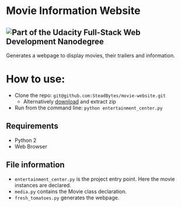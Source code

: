 # Movie Information Website
![Part of the Udacity Full-Stack Web Development Nanodegree](https://img.shields.io/badge/Udacity-Full--Stack%20Web%20Developer%20Nanodegree-02b3e4.svg)
---------------------
Generates a webpage to display movies, their trailers and information.

How to use:
============
* Clone the repo: ``` git@github.com:SteadBytes/movie-website.git ```
  * Alternatively [download]("https://github.com/SteadBytes/movie-website/archive/master.zip") and extract zip
* Run from the command line: ``` python entertainment_center.py ```

## Requirements
* Python 2
* Web Browser

## File information
* ```entertainment_center.py``` is the project entry point. Here the movie instances are declared.
* ```media.py``` contains the Movie class declaration.
* ```fresh_tomatoes.py``` generates the webpage.
